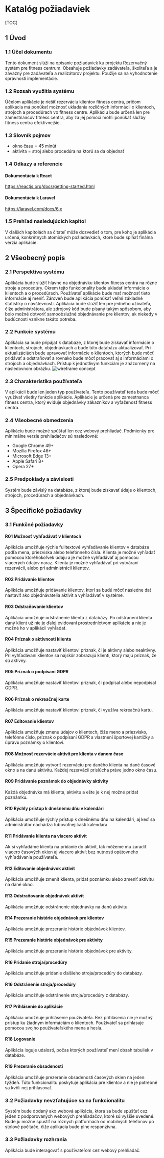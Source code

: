 

# Katalóg požiadaviek

[TOC]

## 1 Úvod

### 1.1 Účel dokumentu
Tento dokument slúži na opísanie požiadaviek ku projektu Rezervačný systém pre fitness centrum. Obsahuje požiadavky zadávateľa, školiteľa a je záväzný pre zadávateľa a realizátorov projektu. Použije sa na vyhodnotenie správnosti implementácie. 

### 1.2 Rozsah využitia systému
Účelom aplikácie je riešiť rezerváciu klientov fitness centra, pričom aplikácia má ponúkať možnosť ukladania rozličných informácii o klientoch, strojoch a procedúrach vo fitness centre. Aplikáciu bude určená len pre zamestnancov fitness centra, aby za jej pomoci mohli ponúkať služby fitness centra efektívnejšie.

### 1.3 Slovník pojmov
- okno času = 45 minút
- aktivita = stroj alebo procedúra na ktorú sa da objednať

### 1.4 Odkazy a referencie

#### Dokumentácia k React
https://reactjs.org/docs/getting-started.html

#### Dokumentácia k Laravel
https://laravel.com/docs/6.x

### 1.5 Prehľad nasledujúcich kapitol
V ďalších kapitolách sa čitateľ môže dozvedieť o tom, pre koho je aplikácia určená, konkrétnych atomických požiadavkách, ktoré bude spĺňať finálna verzia aplikácie.

## 2 Všeobecný popis

### 2.1 Perspektíva systému
Aplikácia bude slúžiť hlavne na objednávku klientov fitness centra na rôzne stroje a procedúry. Okrem tejto funkcionality bude ukladať informácie o klientoch a o procedúrach. Používateľ aplikácie bude mať možnosť tieto informácie aj meniť. Zároveň bude aplikácia ponúkať veľmi základné štatistiky o návštevnosti. Aplikácia bude slúžiť len pre jedného užívateľa, čiže administrátora, ale zdrojový kód bude písaný takým spôsobom, aby bolo možné dotvoriť samoobslužné objednávanie pre klientov, ak niekedy v budúcnosti vznikne takáto potreba. 

### 2.2 Funkcie systému
Aplikácia sa bude pripájať k databáze, z ktorej bude získavať informácie o klientoch, strojoch, objednávkach a bude túto databázu aktualizovať. Pri aktualizáciách bude upravovať informácie o klientoch, ktorých bude môcť pridávať a odstraňovať a rovnako bude môcť pracovať aj s informáciami o strojoch a objednávkach. Prístup k jednotlivým funkciám je znázornený na nasledovnom obrázku.
![wireframe concept](wireframe.jpg)

### 2.3 Charakteristika používateľa
V aplikácii bude len jeden typ používateľa. Tento používateľ teda bude môcť využívať všetky funkcie aplikácie.
Aplikácie je určená pre zamestnanca fitness centra, ktorý eviduje objednávky zákazníkov a vyťaženosť fitness centra.

### 2.4 Všeobecné obmedzenia
Aplikáciu bude možné spúšťať len cez webový prehliadač. Podmienky pre minimálne verzie prehliadačov sú nasledovné:
- Google Chrome 49+
- Mozilla Firefox 46+
- Microsoft Edge 13+
- Apple Safari 8+
- Opera 27+

### 2.5 Predpoklady a závislosti
Systém bude závislý na databáze, z ktorej bude získavať údaje o klientoch, strojoch, procedúrach a objednávkach.

## 3 Špecifické požiadavky

### 3.1 Funkčné požiadavky

#### R01 Možnosť vyhľadávať v klientoch
Aplikácia umožňuje rýchle fulltextové vyhľadávanie klientov v databáze podľa mena, priezviska alebo telefónneho čísla. Klienta je možné vyhľadať pomocou ktoréhokoľvek údaju a je možné vyhľadávať aj pomocou viacerých údajov naraz. Klienta je možné vyhľadávať pri vytváraní rezervácii, alebo pri administrácii klientov.

#### R02 Pridávanie klientov
Aplikácia umožňuje pridávanie klientov, ktorí sa budú môcť následne dať nastaviť ako objednávatelia aktivít a vyhľadávať v systéme.

#### R03 Odstraňovanie klientov
Aplikácia umožňuje odstránenie klienta z databázy. Po odstránení klienta daný klient už nie je ďalej evidovaní prostredníctvom aplikácie a nie je možné ho v aplikácii vyhľadať.

#### R04 Príznak o aktívnosti klienta

Aplikácia umožňuje nastaviť klientovi príznak, či je aktívny alebo neaktívny. Pri vyhľadávaní klientov sa najskôr zobrazujú klienti, ktorý majú príznak, že sú aktívny.

#### R05 Príznak o podpísaní GDPR

Aplikácia umožňuje nastaviť klientovi príznak, či podpísal alebo nepodpísal GDPR.

#### R06 Príznak o rekreačnej karte

Aplikácia umožňuje nastaviť klientovi príznak, či využíva rekreačnú kartu.

#### R07 Editovanie klientov
Aplikácia umožňuje zmenu údajov o klientoch, čiže meno a priezvisko, telefónne číslo, príznak o podpísaní GDPR a vlastnení športovej kartičky a úpravu poznámky o klientovi.

#### R08 Možnosť rezervácie aktivít pre klienta v danom čase

Aplikácia umožňuje vytvoriť rezerváciu pre daného klienta na dané časové okno a na danú aktivitu. Každej rezervácii prislúcha práve jedno okno času.

#### R09 Pridávanie poznámok do objednávky aktivity
Každá objednávka má klienta, aktivitu a ešte je k nej možné pridať poznámku.

#### R10 Rýchly prístup k dnešnému dňu v kalendári
Aplikácia umožňuje rýchly prístup k dnešnému dňu na kalendári, aj keď sa administrátor nachádza ľubovoľnej časti kalendára.

#### R11 Pridávanie klienta na viacero aktivít
Ak si vyhľadáme klienta na pridanie do aktivít, tak môžeme mu zaradiť viacero časových okien aj viacero aktivít bez nutnosti opätovného vyhľadávania používateľa.

#### R12 Editovanie objednávok aktivít
Aplikácia umožňuje zmeniť klienta, pridať poznámku alebo zmeniť aktivitu na dané okno.

#### R13 Odstraňovanie objednávok aktivít

Aplikácia umožňuje odstránenie objednávky na danú aktivitu.

#### R14 Prezeranie histórie objednávok pre klientov

Aplikácia umožňuje prezeranie histórie objednávok klientov.

#### R15 Prezeranie histórie objednávok pre aktivity

Aplikácia umožňuje prezeranie histórie objednávok pre aktivity.

#### R16 Pridanie stroja/procedúry

Aplikácia umožňuje pridanie ďalšieho stroja/procedúry do databázy.

#### R16 Odstránenie stroja/procedúry

Aplikácia umožňuje odstránenie stroja/procedúry z databázy.

#### R17 Prihlásenie do aplikácie

Aplikácia umožňuje prihlásenie používateľa. Bez prihlásenia nie je možný prístup ku žiadnym informáciám o klientoch. Používateľ sa prihlasuje pomocou svojho používateľského mena a hesla.

#### R18 Logovanie

Aplikácia loguje udalosti, počas ktorých používateľ mení obsah tabuliek v databáze.

#### R19 Prezeranie obsadenosti

Aplikácia umožňuje prezeranie obsadenosti časových okien na jeden týždeň. Túto funkcionalitu poskytuje aplikácia pre klientov a nie je potrebné sa kvôli nej prihlasovať. 

### 3.2 Požiadavky nevzťahujúce sa na funkcionalitu
Systém bude dodaný ako webová aplikácia, ktorá sa bude spúšťať cez jeden z podporovaných webových prehliadačov, ktoré sú vyššie uvedené. Bude ju možne spustiť na rôznych platformách od mobilných telefónov po stolové počítače, čiže aplikácia bude plne responzívna.

### 3.3 Požiadavky rozhrania

Aplikácia bude interagovať s používateľom cez webový prehliadač.